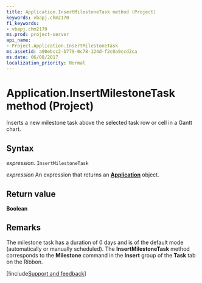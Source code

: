 ```yaml
---
title: Application.InsertMilestoneTask method (Project)
keywords: vbapj.chm2170
f1_keywords:
- vbapj.chm2170
ms.prod: project-server
api_name:
- Project.Application.InsertMilestoneTask
ms.assetid: a90ebcc2-b779-0c78-124d-f2c0a9ccd2ca
ms.date: 06/08/2017
localization_priority: Normal
---
```



# Application.InsertMilestoneTask method (Project)

Inserts a new milestone task above the selected task row or cell in a Gantt chart.


## Syntax

_expression_. `InsertMilestoneTask`

 _expression_ An expression that returns an **[Application](Project.Application.md)** object.


## Return value

 **Boolean**


## Remarks

The milestone task has a duration of 0 days and is of the default mode (automatically or manually scheduled). The  **InsertMilestoneTask** method corresponds to the **Milestone** command in the **Insert** group of the **Task** tab on the Ribbon.

[!include[Support and feedback](~/includes/feedback-boilerplate.md)]